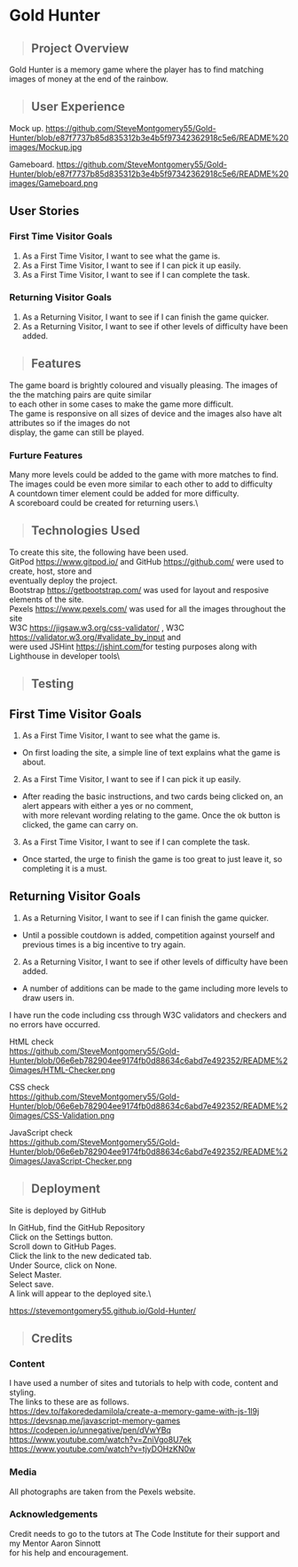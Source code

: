 # **Gold Hunter** #

>## **Project Overview** ##

Gold Hunter is a memory game where the player has to find matching images of money at the end of the rainbow.

>## **User Experience** ##

Mock up.
https://github.com/SteveMontgomery55/Gold-Hunter/blob/e87f7737b85d835312b3e4b5f97342362918c5e6/README%20images/Mockup.jpg

Gameboard.
https://github.com/SteveMontgomery55/Gold-Hunter/blob/e87f7737b85d835312b3e4b5f97342362918c5e6/README%20images/Gameboard.png


## **User Stories** ##

### **First Time Visitor Goals** ###

1. As a First Time Visitor, I want to see what the game is.
2. As a First Time Visitor, I want to see if I can pick it up easily.
3. As a First Time Visitor, I want to see if I can complete the task.

### **Returning Visitor Goals** ###

1. As a Returning Visitor, I want to see if I can finish the game quicker.
2. As a Returning Visitor, I want to see if other levels of difficulty have been added.



>## **Features** ##

The game board is brightly coloured and visually pleasing. The images of the the matching pairs are quite similar\
to each other in some cases to make the game more difficult.\
The game is responsive on all sizes of device and the images also have alt attributes so if the images do not\
display, the game can still be played.

### **Furture Features** ###

Many more levels could be added to the game with more matches to find.\
The images could be even more similar to each other to add to difficulty\
A countdown timer element could be added for more difficulty.\
A scoreboard could be created for returning users.\

>## **Technologies Used** ##

To create this site, the following have been used.\
GitPod <https://www.gitpod.io/> and GitHub <https://github.com/> were used to create, host, store and \
eventually deploy the project.\
Bootstrap <https://getbootstrap.com/> was used for layout and resposive elements of the site. \
Pexels <https://www.pexels.com/> was used for all the images throughout the site\
W3C <https://jigsaw.w3.org/css-validator/> , W3C <https://validator.w3.org/#validate_by_input> and \
were used JSHint <https://jshint.com/>for testing purposes along with Lighthouse in developer tools\

>## **Testing** ##

## **First Time Visitor Goals** ##

1. As a First Time Visitor, I want to see what the game is.

+ On first loading the site, a simple line of text explains what the game is about.

2. As a First Time Visitor, I want to see if I can pick it up easily.

+ After reading the basic instructions, and two cards being clicked on, an alert appears with either a yes or no comment,\
with more relevant wording relating to the game. Once the ok button is clicked, the game can carry on.

3. As a First Time Visitor, I want to see if I can complete the task.

+ Once started, the urge to finish the game is too great to just leave it, so completing it is a must.


## **Returning Visitor Goals** ##

1. As a Returning Visitor, I want to see if I can finish the game quicker.

+ Until a possible coutdown is added, competition against yourself and previous times is a big incentive to try again.

2. As a Returning Visitor, I want to see if other levels of difficulty have been added.

+ A number of additions can be made to the game including more levels to draw users in.




I have run the code including css through W3C validators and checkers and no errors have occurred.

HtML check\
https://github.com/SteveMontgomery55/Gold-Hunter/blob/06e6eb782904ee9174fb0d88634c6abd7e492352/README%20images/HTML-Checker.png

CSS check\
https://github.com/SteveMontgomery55/Gold-Hunter/blob/06e6eb782904ee9174fb0d88634c6abd7e492352/README%20images/CSS-Validation.png

JavaScript check\
https://github.com/SteveMontgomery55/Gold-Hunter/blob/06e6eb782904ee9174fb0d88634c6abd7e492352/README%20images/JavaScript-Checker.png



>## **Deployment** ##

Site is deployed by GitHub

In GitHub, find the GitHub Repository\
Click on the Settings button.\
Scroll down to GitHub Pages.\
Click the link to the new dedicated tab.\
Under Source, click on None.\
Select Master.\
Select save.\
A link will appear to the deployed site.\

<https://stevemontgomery55.github.io/Gold-Hunter/>

>## **Credits** ###

### **Content** ###

I have used a number of sites and tutorials to help with code, content and styling.\
The links to these are as follows.\
<https://dev.to/fakorededamilola/create-a-memory-game-with-js-1l9j>\
<https://devsnap.me/javascript-memory-games>\
<https://codepen.io/unnegative/pen/dVwYBq>\
<https://www.youtube.com/watch?v=ZniVgo8U7ek>\
<https://www.youtube.com/watch?v=tjyDOHzKN0w>

### **Media** ###

All photographs are taken from the Pexels website.

### **Acknowledgements** ###

Credit needs to go to the tutors at The Code Institute for their support and my Mentor Aaron Sinnott \
for his help and encouragement.
